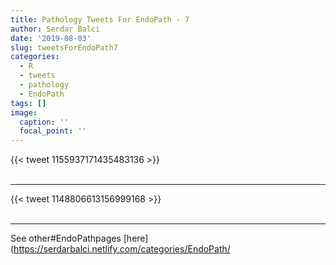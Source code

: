 ```yaml
---
title: Pathology Tweets For EndoPath - 7
author: Serdar Balci
date: '2019-08-03'
slug: tweetsForEndoPath7
categories:
  - R
  - tweets
  - pathology
  - EndoPath
tags: []
image:
  caption: ''
  focal_point: ''
---
```



{{< tweet 1155937171435483136 >}}
<br>
<br>
<hr>
{{< tweet 1148806613156999168 >}}
<br>
<br>
<hr>


See other#EndoPathpages [here](https://serdarbalci.netlify.com/categories/EndoPath/
